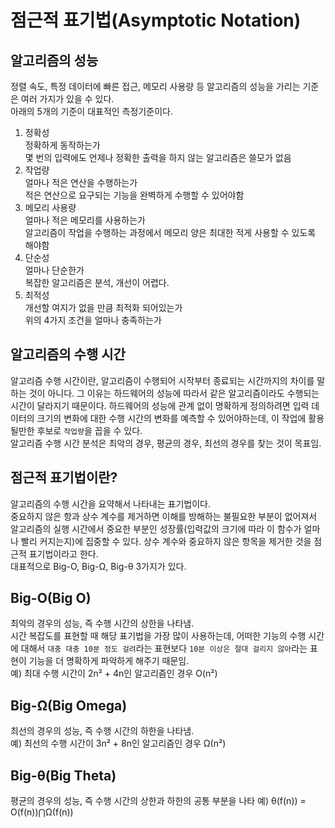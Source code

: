 # 점근적 표기법(Asymptotic Notation)

## 알고리즘의 성능  

정렬 속도, 특정 데이터에 빠른 접근, 메모리 사용량 등 알고리즘의 성능을 가리는 기준은 여러 가지가 있을 수 있다.  
아래의 5개의 기준이 대표적인 측정기준이다.

1. 정확성  
정확하게 동작하는가  
몇 번의 입력에도 언제나 정확한 출력을 하지 않는 알고리즘은 쓸모가 없음
2. 작업량  
얼마나 적은 연산을 수행하는가  
적은 연산으로 요구되는 기능을 완벽하게 수행할 수 있어야함
3. 메모리 사용량  
얼마나 적은 메모리를 사용하는가  
알고리즘이 작업을 수행하는 과정에서 메모리 양은 최대한 적게 사용할 수 있도록 해야함
4. 단순성  
얼마나 단순한가  
복잡한 알고리즘은 분석, 개선이 어렵다. 
5. 최적성  
개선할 여지가 없을 만큼 최적화 되어있는가  
위의 4가지 조건을 얼마나 충족하는가

## 알고리즘의 수행 시간

알고리즘 수행 시간이란, 알고리즘이 수행되어 시작부터 종료되는 시간까지의 차이를 말하는 것이 아니다. 그 이유는 
하드웨어의 성능에 따라서 같은 알고리즘이라도 수행되는 시간이 달라지기 때문이다. 하드웨어의 성능에 관계 없이
명확하게 정의하려면 입력 데이터의 크기의 변화에 대한 수행 시간의 변화를 예측할 수 있어야하는데, 이 작업에 활용될만한
후보로 `작업량`을 꼽을 수 있다.  
알고리즘 수행 시간 분석은 최악의 경우, 평균의 경우, 최선의 경우를 찾는 것이 목표임.


## 점근적 표기법이란?
알고리즘의 수행 시간을 요약해서 나타내는 표기법이다.  
중요하지 않은 항과 상수 계수를 제거하면 이해를 방해하는 불필요한 부분이 없어져서 알고리즘의 실행 시간에서 중요한 부분인
성장률(입력값의 크기에 따라 이 함수가 얼마나 빨리 커지는지)에 집중할 수 있다.
상수 계수와 중요하지 않은 항목을 제거한 것을 점근적 표기법이라고 한다.  
대표적으로 Big-O, Big-Ω, Big-θ 3가지가 있다.

## Big-O(Big O)
최악의 경우의 성능, 즉 수행 시간의 상한을 나타냄.  
시간 복잡도를 표현할 때 해당 표기법을 가장 많이 사용하는데, 어떠한 기능의 수행 시간에 대해서 
`대충 대충 10분 정도 걸려`라는 표현보다 `10분 이상은 절대 걸리지 않아`라는 표현이 기능을 더 명확하게 파악하게 해주기 때문임.  
예) 최대 수행 시간이 2n² + 4n인 알고리즘인 경우 O(n²)

## Big-Ω(Big Omega)
최선의 경우의 성능, 즉 수행 시간의 하한을 나타냄.  
예) 최선의 수행 시간이 3n² + 8n인 알고리즘인 경우 Ω(n²)

## Big-θ(Big Theta)
평균의 경우의 성능, 즉 수행 시간의 상한과 하한의 공통 부분을 나타
예) θ(f(n)) = O(f(n))⋂Ω(f(n))
